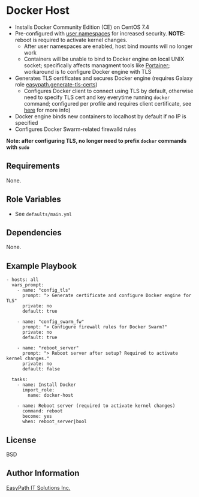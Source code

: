 Docker Host
===========
- Installs Docker Community Edition (CE) on CentOS 7.4
- Pre-configured with [user namespaces](https://docs.docker.com/engine/security/userns-remap/) for increased security. **NOTE:** reboot is required to activate kernel changes.
  - After user namespaces are enabled, host bind mounts will no longer work
  - Containers will be unable to bind to Docker engine on local UNIX socket; specifically affects managment tools like [Portainer](https://portainer.io/); workaround is to configure Docker engine with TLS
- Generates TLS certificates and secures Docker engine (requires Galaxy role [easypath.generate-tls-certs](https://galaxy.ansible.com/easypath/generate-tls-certs/))
  - Configures Docker client to connect using TLS by default, otherwise need to specify TLS cert and key everytime running `docker` command; configured per profile and requires client certificate, see [here](https://docs.docker.com/engine/security/https/#secure-by-default) for more info)
- Docker engine binds new containers to localhost by default if no IP is specified
- Configures Docker Swarm-related firewalld rules

**Note: after configuring TLS, no longer need to prefix `docker` commands with `sudo`**


Requirements
------------
None.


Role Variables
--------------
- See `defaults/main.yml`


Dependencies
------------
None.


Example Playbook
----------------

```
- hosts: all
  vars_prompt:
    - name: "config_tls"
      prompt: "> Generate certificate and configure Docker engine for TLS"
      private: no
      default: true

    - name: "config_swarm_fw"
      prompt: "> Configure firewall rules for Docker Swarm?"
      private: no
      default: true

    - name: "reboot_server"
      prompt: "> Reboot server after setup? Required to activate kernel changes."
      private: no
      default: false

  tasks:
    - name: Install Docker
      import_role: 
        name: docker-host

    - name: Reboot server (required to activate kernel changes)
      command: reboot
      become: yes
      when: reboot_server|bool

```


License
-------
BSD


Author Information
------------------
[EasyPath IT Solutions Inc.](https://www.easypath.ca)

